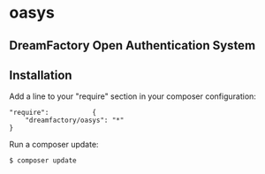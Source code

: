 # oasys

## DreamFactory Open Authentication System

## Installation

Add a line to your "require" section in your composer configuration:

	"require":           {
		"dreamfactory/oasys": "*"
	}

Run a composer update:

    $ composer update
